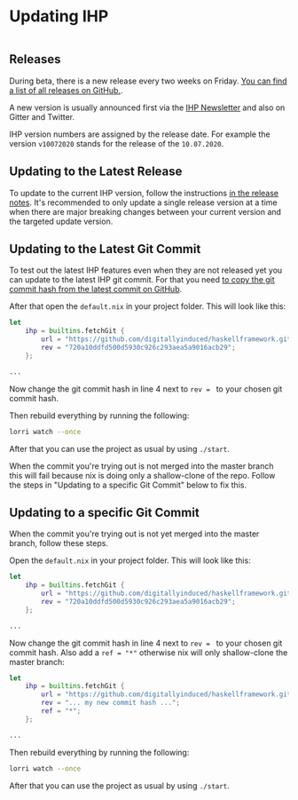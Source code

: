 # Updating IHP

```toc
```

## Releases

During beta, there is a new release every two weeks on Friday. [You can find a list of all releases on GitHub.](https://github.com/digitallyinduced/ihp/releases).

A new version is usually announced first via the [IHP Newsletter](http://eepurl.com/g51zq1) and also on Gitter and Twitter.

IHP version numbers are assigned by the release date. For example the version `v10072020` stands for the release of the `10.07.2020`.

## Updating to the Latest Release

To update to the current IHP version, follow the instructions [in the release notes](https://github.com/digitallyinduced/ihp/releases). It's recommended to only update a single release version at a time when there are major breaking changes between your current version and the targeted update version.


## Updating to the Latest Git Commit

To test out the latest IHP features even when they are not released yet you can update to the latest IHP git commit. For that you need [to copy the git commit hash from the latest commit on GitHub](https://github.com/digitallyinduced/ihp/commits/master).

After that open the `default.nix` in your project folder. This will look like this:

```nix
let
    ihp = builtins.fetchGit {
        url = "https://github.com/digitallyinduced/haskellframework.git";
        rev = "720a10ddfd500d5930c926c293aea5a9016acb29";
    };

...
```

Now change the git commit hash in line 4 next to `rev = ` to your chosen git commit hash.

Then rebuild everything by running the following:
```bash
lorri watch --once
```

After that you can use the project as usual by using `./start`.

When the commit you're trying out is not merged into the master branch this will fail because nix is doing only a shallow-clone of the repo. Follow the steps in "Updating to a specific Git Commit" below to fix this.

## Updating to a specific Git Commit

When the commit you're trying out is not yet merged into the master branch, follow these steps.

Open the `default.nix` in your project folder. This will look like this:

```nix
let
    ihp = builtins.fetchGit {
        url = "https://github.com/digitallyinduced/haskellframework.git";
        rev = "720a10ddfd500d5930c926c293aea5a9016acb29";
    };

...
```

Now change the git commit hash in line 4 next to `rev = ` to your chosen git commit hash. Also add a `ref = "*"` otherwise nix will only shallow-clone the master branch:

```nix
let
    ihp = builtins.fetchGit {
        url = "https://github.com/digitallyinduced/haskellframework.git";
        rev = "... my new commit hash ...";
        ref = "*";
    };

...
```

Then rebuild everything by running the following:
```bash
lorri watch --once
```

After that you can use the project as usual by using `./start`.
